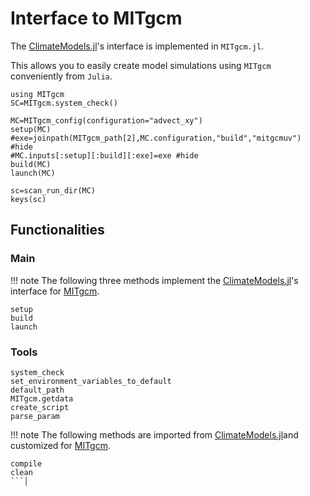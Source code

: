 # Interface to MITgcm

The [ClimateModels.jl](https://github.com/gaelforget/ClimateModels.jl/#readme)'s interface is implemented in `MITgcm.jl`. 

This allows you to easily create model simulations using `MITgcm` conveniently from `Julia`.


```@example 1
using MITgcm
SC=MITgcm.system_check()
```

```@example 1
MC=MITgcm_config(configuration="advect_xy")
setup(MC)
#exe=joinpath(MITgcm_path[2],MC.configuration,"build","mitgcmuv") #hide
#MC.inputs[:setup][:build][:exe]=exe #hide
build(MC)
launch(MC)
```

```@example 1
sc=scan_run_dir(MC)
keys(sc)
```

## Functionalities

### Main

!!! note
    The following three methods implement the [ClimateModels.jl](https://github.com/gaelforget/ClimateModels.jl/#readme)'s interface for [MITgcm](https://github.com/MITgcm/MITgcm#readme).

```@docs
setup
build
launch
```

### Tools

```@docs
system_check
set_environment_variables_to_default
default_path
MITgcm.getdata
create_script
parse_param
```

!!! note
    The following methods are imported from [ClimateModels.jl](https://github.com/gaelforget/ClimateModels.jl/#readme)and customized for [MITgcm](https://github.com/MITgcm/MITgcm#readme).

```@docs
compile
clean
```│

